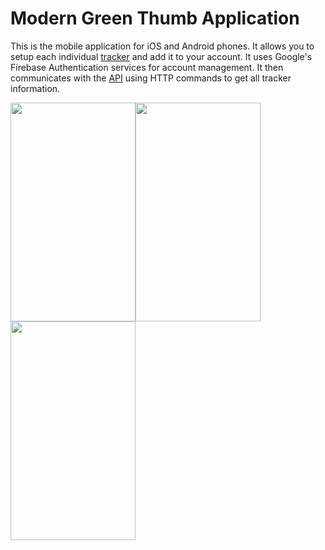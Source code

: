 # Modern Green Thumb Application

This is the mobile application for iOS and Android phones. It allows you to setup each individual [tracker](https://github.com/JuanCPDev/ModernGreenThumbTracker) and add it to your account. It uses Google's Firebase Authentication services for account management. It then communicates with the [API](https://github.com/JuanCPDev/ModernGreenThumbServer) using HTTP commands to get all tracker information.

<img src=https://user-images.githubusercontent.com/86272014/210661772-dec70483-7169-4c5d-9aa9-2dfe902b443d.png width = 200px height=350px><img src=https://user-images.githubusercontent.com/86272014/210661771-5d910d36-c811-4955-9a1d-a189af54a6b4.png width = 200px height=350px><img src=https://user-images.githubusercontent.com/86272014/210942953-c07a02e7-3eda-4cc5-8bf7-ba911a0b53c9.png width = 200px height=350px>



